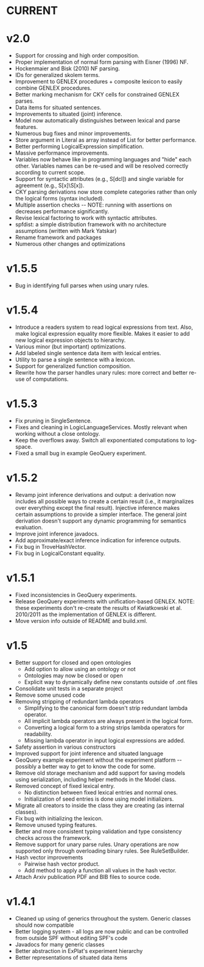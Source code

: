 # CURRENT



# v2.0
- Support for crossing and high order composition.
- Proper implementation of normal form parsing with Eisner (1996) NF.
- Hockenmaier and Bisk (2010) NF parsing. 
- IDs for generalized skolem terms.
- Improvement to GENLEX procedures + composite lexicon to easily combine GENLEX procedures.
- Better marking mechanism for CKY cells for constrained GENLEX parses.
- Data items for situated sentences.
- Improvements to situated (joint) inference.
- Model now automatically distinguishes between lexical and parse features.
- Numerous bug fixes and minor improvements.
- Store argument in Literal as array instead of List for better performance.
- Better performing LogicalExpression simplification. 
- Massive performance improvements.
- Variables now behave like in programming languages and "hide" each other. Variables names can be re-used and will be resolved correctly according to current scope.
- Support for syntactic attributes (e.g., S[dcl]) and single variable for agreement (e.g., S[x]\S[x]).
- CKY parsing derivations now store complete categories rather than only the logical forms (syntax included). 
- Multiple assertion checks -- NOTE: running with assertions on decreases performance significantly.
- Revise lexical factoring to work with syntactic attributes.
- spfdist: a simple distribution framework with no architecture assumptions (written with Mark Yatskar)
- Rename framework and packages
- Numerous other changes and optimizations

# v1.5.5
- Bug in identifying full parses when using unary rules.

# v1.5.4
- Introduce a readers system to read logical expressions from text. Also, make logical expression equality more flexible. Makes it easier to add new logical expression objects to hierarchy. 
- Various minor (but important) optimizations. 
- Add labeled single sentence data item with lexical entries. 
- Utility to parse a single sentence with a lexicon.
- Support for generalized function composition.
- Rewrite how the parser handles unary rules: more correct and better re-use of computations.

# v1.5.3
- Fix pruning in SingleSentence.
- Fixes and cleaning in LogicLanguageServices. Mostly relevant when working without a close ontology. 
- Keep the overflows away. Switch all exponentiated computations to log-space. 
- Fixed a small bug in example GeoQuery experiment.

# v1.5.2
- Revamp joint inference derivations and output: a derivation now includes all possible ways to create a certain result (i.e., it marginalizes over everything except the final result). Injective inference makes certain assumptions to provide a simpler interface. The general joint derivation doesn't support any dynamic programming for semantics evaluation. 
- Improve joint inference javadocs. 
- Add approximate/exact inference indication for inference outputs.
- Fix bug in TroveHashVector.
- Fix bug in LogicalConstant equality.


# v1.5.1
- Fixed inconsistencies in GeoQuery experiments.
- Release GeoQuery experiments with unification-based GENLEX. NOTE: these experiments don't re-create the results of Kwiatkowski et al. 2010/2011 as the implementation of GENLEX is different. 
- Move version info outside of README and build.xml.

# v1.5
- Better support for closed and open ontologies
	- Add option to allow using an ontology or not
	- Ontologies may now be closed or open
	- Explicit way to dynamically define new constants outside of .ont files
- Consolidate unit tests in a separate project
- Remove some unused code
- Removing stripping of redundant lambda operators
	- Simplifying to the canonical form doesn't strip redundant lambda operator. 
	- All implicit lambda operators are always present in the logical form. 
	- Converting a logical form to a string strips lambda operators for readability. 
	- Missing lambda operator in input logical expressions are added.
- Safety assertion in various constructors
- Improved support for joint inference and situated language
- GeoQuery example experiment without the experiment platform -- possibly a better way to get to know the code for some.
- Remove old storage mechanism and add support for saving models using serialization, including helper methods in the Model class.
- Removed concept of fixed lexical entry.
	- No distinction between fixed lexical entries and normal ones.
	- Initialization of seed entries is done using model initializers.
- Migrate all creators to inside the class they are creating (as internal classes).
- Fix bug with initializing the lexicon.
- Remove unused typing features.
- Better and more consistent typing validation and type consistency checks across the framework. 
- Remove support for unary parse rules. Unary operations are now supported only through overloading binary rules. See RuleSetBuilder.
- Hash vector improvements
	- Pairwise hash vector product.
	- Add method to apply a function all values in the hash vector.
- Attach Arxiv publication PDF and BIB files to source code.

# v1.4.1
- Cleaned up using of generics throughout the system. Generic classes should now compatible
- Better logging system - all logs are now public and can be controlled from outside SPF without editing SPF's code
- Javadocs for many generic classes
- Better abstraction in ExPlat's experiment hierarchy
- Better representations of situated data items
